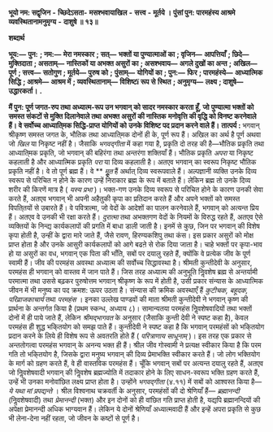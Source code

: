  **भूयो नम: सद्वृजिन** **-** **च्छिदेऽसता-** **मसश्भवायाखिल** **-** **सत्त्व** **-** **मूर्तये ।** **पुंसां पुन: पारमहंस्य आश्रमे** **व्यवस्थितानामनुमृग्य** **-** **दाशुषे ॥ १३॥** 

**शब्दार्थ** 

**भूय:—** **पुन:** **; नम:—** **मेरा नमस्कार** **; सत्—** **भक्तों या पुण्यात्माओं का** **; वृजिन—** **आपत्तियाँ** **; छिदे—** **मुक्तिदाता** **; असताम्—** **नास्तिकों या अभक्त असुरों का** **; असश्भवाय—** **अगले दुखों का अन्त** **; अखिल—** **पूर्ण** **; सत्त्व—** **सतोगुण** **; मूर्तये—** **पुरुष को** **;** **पुंसाम्—** **योगियों का** **; पुन:—** **फिर** **; पारमहंस्ये—** **आध्यात्मिक सिद्धि** **; आश्रमे—** **आश्रम में** **; व्यवस्थितानाम्—** **विशिष्टï रूप से** **स्थित** **; अनुमृग्य—** **लक्ष्य** **; दाशुषे—** **उद्धारकर्ता।** **.** 

**मैं पुन: पूर्ण जगत-रुप तथा अध्यात्म-रूप उन भगवान् को सादर नमस्कार करता हूँ, जो** **पुण्यात्मा भक्तों को समस्त संकटों से मुक्ति दिलानेवाले तथा अभक्त असुरों की नास्तिक** **मनोवृत्ति की वृद्धि को विनष्ट करनेवाले हैं। वे सर्वोच्च आध्याति्मक सिद्धि-प्राप्त योगियों को** **उनके विशिष्ट पद प्रदान करने वाले हैं।** **तात्पर्य :** भगवान् श्रीकृष्ण समस्त जगत के, भौतिक तथा आध्याति्मक दोनों ही के, पूर्ण रूप हैं। अखिल का अर्थ है पूर्ण अथवा जो *खिल* या निकृष्ट नहीं है। जैसाकि *भगवद्गीता* में कहा गया है, प्रकृति दो तरह की है—भौतिक प्रकृति तथा आध्याति्मक प्रकृति, जो भगवान् की बहिरंगा तथा अन्तरंगा शक्तियाँ हैं। भौतिक प्रकृति *अपरा* या निकृष्ट कहलाती है और आध्यात्मिक प्रकृति *परा* या दिव्य कहलाती है। अतएव भगवान् का स्वरूप निकृष्ट भौतिक प्रकृति नहीं है। वे तो पूर्ण ब्रह्म हैं। वे ** *मूॢत* हैं अर्थात् दिव्य स्वरूपवाले हैं। अल्पज्ञानी व्यक्ति उनके दिव्य स्वरूप से परिचित न होने के कारण उन्हें निराकार ब्रह्म के रूप में बताते हैं। लेकिन ब्रह्म तो उनके दिव्य शरीर की किरणें मात्र है ( *यस्य* *प्रभा* )। भक्त-गण उनके दिव्य स्वरूप से परिचित होने के कारण उनकी सेवा करते हैं, अतएव भगवान् भी अपनी अहैतुकी कृपा का प्रतिदान करते हैं और अपने भक्तों को समस्त विपति्तयों से उबारते हैं। वे पवित्रात्मा, जो वेदों के आदेशों का पालन करनेवाले हैं, भगवान् को अत्यन्त प्रिय हैं। अतएव वे उनकी भी रक्षा करते हैं। *दुरात्मा* तथा अभक्तगण वेदों के नियमों के विरुद्ध रहते हैं, अतएव ऐसे व्यक्तियों के निन्द्य कार्यकलापों की प्रगति में बाधा डाली जाती है। इनमें से कुछ, जिन पर भगवान् की विशेष कृपा होती है, उन्हीं के द्वारा मारे जाते हैं, जैसे रावण, हिरण्यकशिपु तथा कंस। इस प्रकार असुरों को मोक्ष प्राप्त होता है और उनके आसुरी कार्यकलापों को आगे बढऩे से रोक दिया जाता है। चाहे भक्तों पर कृपा-भाव हो या असुरों का वध, भगवान् एक पिता की भाँति, सबों पर दयालु रहते हैं, क्योंकि वे प्रत्येक जीव के पूर्ण स्वामी हैं। जीव की परमहंस अवस्था अध्यात्म की सर्वोच्च सिद्धावस्था है। श्रीमती कुन्तीदेवी के अनुसार, परमहंस ही भगवान् को वास्तव में जान पाते हैं। जिस तरह अध्यात्म की अनुभूति निॢवशेष ब्रह्म से अन्तर्यामी परमात्मा तथा उससे बढ़कर पुरुषोत्तम भगवान् श्रीकृष्ण के रूप में होती है, उसी प्रकार संन्यास के आध्यात्मिक जीवन में भी मनुष्य का पद क्रमश: ऊपर उठता है। संन्यास की क्रमिक अवस्थाएँ हैं *कुटीचक, बहूदक, परिव्राजकाचार्य* तथा *परमहंस* । इनका उल्लेख पाण्डवों की माता श्रीमती कुन्तीदेवी ने भगवान् कृष्ण की प्रार्थना के अन्तर्गत किया है (प्रथम स्कन्ध, अध्याय ८)। सामान्यतया परमहंस निॢवशेषवादियों तथा भक्तों दोनों में ही पाये जाते हैं, लेकिन *श्रीमद्भागवत* के अनुसार (जैसाकि कुन्ती देवी ने स्पष्ट कहा है), केवल परमहंस ही शुद्ध भकि्तयोग को समझ पाते हैं। कुन्तीदेवी ने स्पष्ट कहा है कि भगवान् परमहंसों को भकि्तयोग प्रदान करने के लिये ही विशेष रूप से अवतरति होते हैं ( *परित्राणाय साधूनाम्* )। इस तरह एक प्रकार से अन्ततोगत्वा परमहंस भगवान् के अनन्य भक्त ही हैं। श्रील जीव गोस्वामी ने प्रत्यक्ष स्वीकार किया है कि परम गति तो भकि्तयोग है, जिसके द्वारा मनुष्य भगवान् की दिव्य प्रेमाभक्ति स्वीकार करते हैं। जो लोग भक्तियोग के मार्ग को ग्रहण करते हैं, वे ही वास्तविक परमहंस हैं। चूँकि भगवान् सबों पर अत्यन्त दयालु रहते हैं, अतएव जो निॢवशेषवादी भगवान् की निॢवशेष ब्रह्मज्योति में तदाकार होने के लिए साधन-स्वरूप भक्ति ग्रहण करते हैं, उन्हें भी उनका मनोवांछित लक्ष्य प्राप्त होता है। उन्होंने *भगवद्गीता* (४.११) में सबों को आश्वस्त किया है— *ये यथा मां प्रपद्यन्ते* । श्रील विश्वनाथ चक्रवर्ती के अनुसार, परमहंसों की दो श्रेणियाँ हैं— *ब्रह्मानन्दी* (निॢवशेषवादी) तथा *प्रेमानन्दी* (भक्त) और इन दोनों को ही वांछित गति प्राप्त होती है, यद्यपि ब्रह्मानन्दियों की अपेक्षा प्रेमानन्दी अधिक भाग्यवान हैं। लेकिन ये दोनों श्रेणियाँ अध्यात्मवादी हैं और इन्हें अपरा प्रकृति से कुछ भी लेना-देना नहीं रहता, जो जीवन के कष्टों से पूर्ण है। 